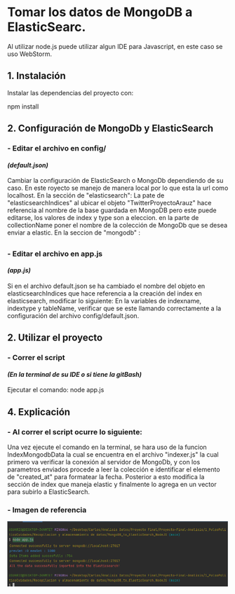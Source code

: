 # Tomar los datos de MongoDB a ElasticSearc.
Al utilizar node.js puede utilizar algun IDE para Javascript, en este caso se uso WebStorm.

## 1. Instalación
Instalar las dependencias del proyecto con: 

npm install 

## 2. Configuración de MongoDb y ElasticSearch
### - Editar el archivo en config/
#### _(default.json)_
Cambiar la configuración de ElasticSearch o MongoDb dependiendo de su caso. En este royecto se manejo de manera local por lo que esta la url como localhost.
En la sección de "elasticsearch": 
La pate de "elasticsearchIndices" al ubicar el objeto "TwitterProyectoArauz" hace referencia al nombre de la base guardada en MongoDB pero este puede editarse, los valores de index y type son a eleccion. en la parte de collectionName poner el nombre de la colección de MongoDb que se desea enviar a elastic.
En la seccion de "mongodb" : 


## 
### - Editar el archivo en app.js
#### _(app.js)_
Si en el archivo default.json se ha cambiado el nombre del objeto en elasticsearchIndices que hace referencia a la creación del index en elasticsearch, modificar lo siguiente: 
En la variables de indexname, indextype y tableName, verificar que se este llamando correctamente a la configuración del archivo config/default.json. 

## 2. Utilizar el proyecto
### - Correr el script
#### _(En la terminal de su IDE o si tiene la gitBash)_
Ejecutar el comando:
node app.js

## 4. Explicación
### - Al correr el script ocurre lo siguiente:
Una vez ejecute el comando en la terminal, se hara uso de la funcion IndexMongodbData la cual se encuentra en el archivo "indexer.js" la cual primero va verificar la conexión al servidor  de MongoDb, y con los parametros enviados procede a leer la colección e identificar el elemento de "created_at"  para formatear la fecha. Posterior a esto modifica la sección de index que maneja elastic y finalmente lo agrega en un vector para subirlo a ElasticSearch.  
### - Imagen de referencia
![alt text](https://raw.githubusercontent.com/Eddy-Hipo/Proyecto-Final-Analisis/main/1_PulsoPoliticoCuidades/Recopilacion%20y%20almacenamiento%20de%20datos/MongoDB_to_ElasticSearch_NodeJS/CapturaDeReferencia.png)





